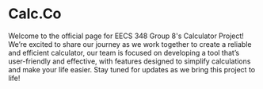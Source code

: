 # Calc.Co
Welcome to the official page for EECS 348 Group 8's Calculator Project! We’re excited to share our journey as we work together to create a reliable and efficient calculator,
our team is focused on developing a tool that’s user-friendly and effective, with features designed to simplify calculations and make your life easier. Stay tuned for updates 
as we bring this project to life!
